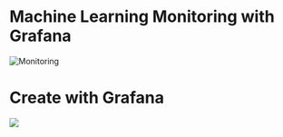 # Machine Learning Monitoring with Grafana
![Monitoring](https://github.com/roshray/ml2react/blob/main/monitorwithgrafana.png)

# Create with Grafana
![](https://github.com/roshray/ml2react/blob/main/create-grafana-board.png)
